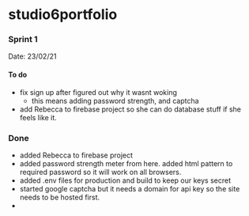 # studio6portfolio
### Sprint 1
Date: 23/02/21

#### To do
- fix sign up after figured out why it wasnt woking
  - this means adding password strength, and captcha
- add Rebecca to firebase project so she can do database stuff if she feels like it.

### Done
- added Rebecca to firebase project
-  added password strength meter from here. added html pattern to required password so it will work on all browsers. 
-  added .env files for production and build to keep our keys secret
-  started google captcha but it needs a domain for api key so the site needs to be hosted first. 
-  
